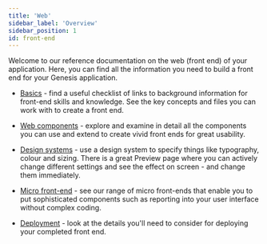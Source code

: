 ```yaml
---
title: 'Web'
sidebar_label: 'Overview'
sidebar_position: 1
id: front-end
---
```


Welcome to our reference documentation on the web (front end) of your application. Here, you can find all the information you need to build a front end for your Genesis application.

- [Basics](/web/basics/prerequisites/) - find a useful checklist of links to background information for front-end skills and knowledge. See the key concepts and files you can work with to create a front end.

- [Web components](/web/web-components/form/button/) - explore and examine in detail all the components you can use and extend to create vivid front ends for great usability.

- [Design systems](/web/design-systems/introduction/) - use a design system to specify things like typography, colour and sizing. There is a great Preview page where you can actively change different settings and see the effect on screen - and change them immediately.

- [Micro front-end](/web/micro-front-ends/introduction/) - see our range of micro front-ends that enable you to put sophisticated components such as reporting into your user interface without complex coding.

- [Deployment](/web/deploying/introduction/) - look at the details you'll need to consider for deploying your completed front end.